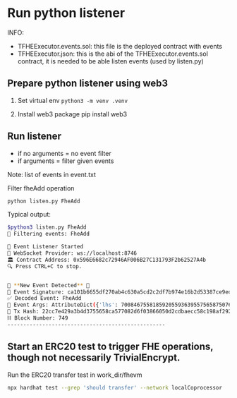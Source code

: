 # Run python listener

INFO:

- TFHEExecutor.events.sol: this file is the deployed contract with events
- TFHEExecutor.json: this is the abi of the TFHEExecutor.events.sol contract, it is needed to be able listen events (used by listen.py) 

## Prepare python listener using web3

1. Set virtual env
`python3 -m venv .venv`

2. Install web3 package
pip install web3

## Run listener

- if no arguments = no event filter
- if arguments = filter given events

Note: list of events in event.txt

Filter fheAdd operation

```bash
python listen.py FheAdd
```

Typical output:

```bash
$python3 listen.py FheAdd        
🎯 Filtering events: FheAdd

🚀 Event Listener Started
🔌 WebSocket Provider: ws://localhost:8746
🏛️ Contract Address: 0x596E6682c72946AF006B27C131793F2b62527A4b
🔍 Press CTRL+C to stop.


🔔 **New Event Detected** 🔔
📌 Event Signature: ca101b6655df270ab4c630a5cd2c2df7b974e16b2d53387ce9ed51591f7742ed
✅ Decoded Event: FheAdd
🎯 Event Args: AttributeDict({'lhs': 70084675581859205593639557565875076875281902952131178072004241064879069201664, 'rhs': 10000, 'scalarByte': b'\x01', 'result': 106174070065000109436498558594766928612149996076848564747187355064862907237632})
🔗 Tx Hash: 22cc7e429a3b4d3755658ca577082d6f03866050d2cdbaecc58c198af29298ba
⛓️ Block Number: 749
--------------------------------------------------
```

## Start an ERC20 test to trigger FHE operations, though not necessarily TrivialEncrypt.

Run the ERC20 transfer test in work_dir/fhevm

```bash
npx hardhat test --grep 'should transfer' --network localCoprocessor  
```
